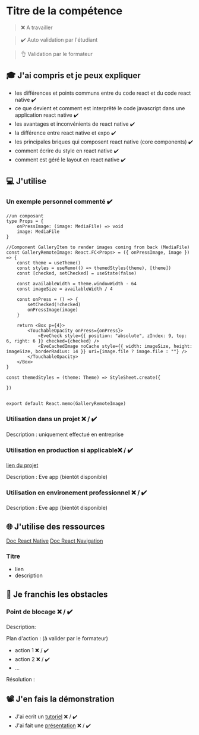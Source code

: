 # Titre de la compétence

> ❌ A travailler

> ✔️ Auto validation par l'étudiant

> 👌 Validation par le formateur

## 🎓 J'ai compris et je peux expliquer

- les différences et points communs entre du code react et du code react native ✔️
- ce que devient et comment est interprêté le code javascript dans une application react native ✔️
- les avantages et inconvénients de react native ✔️
- la différence entre react native et expo ✔️
- les principales briques qui composent react native (core components) ✔️
- comment écrire du style en react native  ✔️
- comment est géré le layout en react native ✔️

## 💻 J'utilise

### Un exemple personnel commenté ✔️

```tsx
//un composant 
type Props = {
	onPressImage: (image: MediaFile) => void
	image: MediaFile
}

//Component GalleryItem to render images coming from back (MediaFile)
const GalleryRemoteImage: React.FC<Props> = ({ onPressImage, image }) => {
	const theme = useTheme()
	const styles = useMemo(() => themedStyles(theme), [theme])
	const [checked, setChecked] = useState(false)

	const availableWidth = theme.windowWidth - 64
	const imageSize = availableWidth / 4

	const onPress = () => {
		setChecked(!checked)
		onPressImage(image)
	}

	return <Box p={4}>
		<TouchableOpacity onPress={onPress}>
			<EveCheck style={{ position: "absolute", zIndex: 9, top: 6, right: 6 }} checked={checked} />
			<EveCachedImage noCache style={{ width: imageSize, height: imageSize, borderRadius: 14 }} uri={image.file ? image.file : ""} />
		</TouchableOpacity>
	</Box>
}

const themedStyles = (theme: Theme) => StyleSheet.create({

})


export default React.memo(GalleryRemoteImage)

```

### Utilisation dans un projet ❌ / ✔️


Description : uniquement effectué en entreprise

### Utilisation en production si applicable❌ / ✔️

[lien du projet](...)

Description : Eve app (bientôt disponible)

### Utilisation en environement professionnel ❌ / ✔️

Description : Eve app (bientôt disponible)

## 🌐 J'utilise des ressources

[Doc React Native](https://reactnative.dev/docs/components-and-apis)
[Doc React Navigation](https://reactnavigation.org/docs/getting-started)
### Titre

- lien
- description

## 🚧 Je franchis les obstacles

### Point de blocage ❌ / ✔️

Description:

Plan d'action : (à valider par le formateur)

- action 1 ❌ / ✔️
- action 2 ❌ / ✔️
- ...

Résolution :

## 📽️ J'en fais la démonstration

- J'ai ecrit un [tutoriel](...) ❌ / ✔️
- J'ai fait une [présentation](...) ❌ / ✔️
